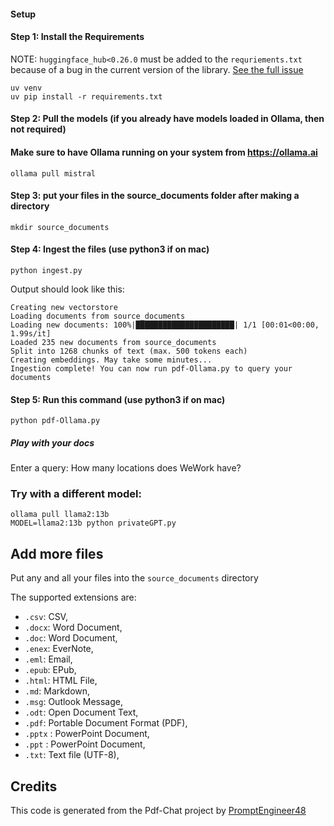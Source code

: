 #### Setup

#### Step 1: Install the Requirements

NOTE: `huggingface_hub<0.26.0` must be added to the `requriements.txt` because of a bug in the current version of the library. [See the full issue]( https://github.com/huggingface/huggingface-inference-toolkit/issues/92)

```
uv venv
uv pip install -r requirements.txt
```

#### Step 2: Pull the models (if you already have models loaded in Ollama, then not required)

#### Make sure to have Ollama running on your system from https://ollama.ai

```
ollama pull mistral
```

#### Step 3: put your files in the source_documents folder after making a directory

```
mkdir source_documents
```

#### Step 4: Ingest the files (use python3 if on mac)

```
python ingest.py
```

Output should look like this:

```shell
Creating new vectorstore
Loading documents from source_documents
Loading new documents: 100%|██████████████████████| 1/1 [00:01<00:00,  1.99s/it]
Loaded 235 new documents from source_documents
Split into 1268 chunks of text (max. 500 tokens each)
Creating embeddings. May take some minutes...
Ingestion complete! You can now run pdf-Ollama.py to query your documents
```

#### Step 5: Run this command (use python3 if on mac)

```
python pdf-Ollama.py
```

##### Play with your docs

Enter a query: How many locations does WeWork have?

### Try with a different model:

```
ollama pull llama2:13b
MODEL=llama2:13b python privateGPT.py
```

## Add more files

Put any and all your files into the `source_documents` directory

The supported extensions are:

- `.csv`: CSV,
- `.docx`: Word Document,
- `.doc`: Word Document,
- `.enex`: EverNote,
- `.eml`: Email,
- `.epub`: EPub,
- `.html`: HTML File,
- `.md`: Markdown,
- `.msg`: Outlook Message,
- `.odt`: Open Document Text,
- `.pdf`: Portable Document Format (PDF),
- `.pptx` : PowerPoint Document,
- `.ppt` : PowerPoint Document,
- `.txt`: Text file (UTF-8),

## Credits

This code is generated from the Pdf-Chat project by [PromptEngineer48](https://github.com/PromptEngineer48)

